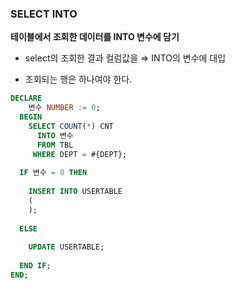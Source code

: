### SELECT INTO

**테이블에서 조회한 데이터를 INTO 변수에 담기** 
+ select의 조회한 결과 컬럼값을 ⇒ INTO의 변수에 대입 

+ 조회되는 행은 하나여야 한다.


```sql
DECLARE 	
    변수 NUMBER := 0; 
  BEGIN 	
    SELECT COUNT(*) CNT 	 
      INTO 변수 	 
      FROM TBL 	 
     WHERE DEPT = #{DEPT}; 
	
  IF 변수 = 0 THEN 	
	
    INSERT INTO USERTABLE 
    ( 	 
    ); 	
  
  ELSE 	
	
    UPDATE USERTABLE; 	
  
  END IF; 
END;

```




